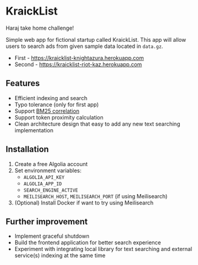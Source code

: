 # KraickList

Haraj take home challenge!

Simple web app for fictional startup called KraickList. This app will allow users to search ads from given sample data located in `data.gz`.
- First - https://kraicklist-knightazura.herokuapp.com
- Second - https://kraicklist-riot-kaz.herokuapp.com

## Features
- Efficient indexing and search
- Typo tolerance (only for first app)
- Support [BM25 correlation](https://en.wikipedia.org/wiki/Okapi_BM25)
- Support token proximity calculation
- Clean architecture design that easy to add any new text searching implementation

## Installation
1. Create a free Algolia account
2. Set environment variables:
    - `ALGOLIA_API_KEY`
    - `ALGOLIA_APP_ID`
    - `SEARCH_ENGINE_ACTIVE`
    - `MEILISEARCH_HOST`, `MEILISEARCH_PORT` (if using Meilisearch)
3. (Optional) Install Docker if want to try using Meilisearch

## Further improvement
- Implement graceful shutdown
- Build the frontend application for better search experience
- Experiment with integrating local library for text searching and external service(s) indexing at the same time